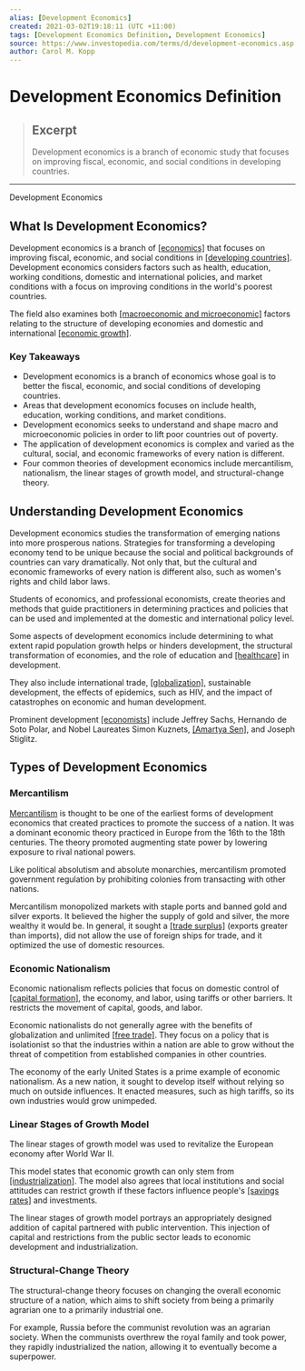 ```yaml
---
alias: [Development Economics]
created: 2021-03-02T19:18:11 (UTC +11:00)
tags: [Development Economics Definition, Development Economics]
source: https://www.investopedia.com/terms/d/development-economics.asp
author: Carol M. Kopp
---
```


# Development Economics Definition

> ## Excerpt
> Development economics is a branch of economic study that focuses on improving fiscal, economic, and social conditions in developing countries.

---

Development Economics
## What Is Development Economics?

Development economics is a branch of [[economics]](https://www.investopedia.com/terms/e/economics.asp) that focuses on improving fiscal, economic, and social conditions in [[developing countries]](https://www.investopedia.com/terms/e/emergingmarketeconomy.asp). Development economics considers factors such as health, education, working conditions, domestic and international policies, and market conditions with a focus on improving conditions in the world's poorest countries.

The field also examines both [[macroeconomic and microeconomic]](https://www.investopedia.com/ask/answers/difference-between-microeconomics-and-macroeconomics/) factors relating to the structure of developing economies and domestic and international [[economic growth]](https://www.investopedia.com/terms/e/economicgrowth.asp).

### Key Takeaways

-   Development economics is a branch of economics whose goal is to better the fiscal, economic, and social conditions of developing countries.
-   Areas that development economics focuses on include health, education, working conditions, and market conditions.
-   Development economics seeks to understand and shape macro and microeconomic policies in order to lift poor countries out of poverty.
-   The application of development economics is complex and varied as the cultural, social, and economic frameworks of every nation is different.
-   Four common theories of development economics include mercantilism, nationalism, the linear stages of growth model, and structural-change theory.

## Understanding Development Economics

Development economics studies the transformation of emerging nations into more prosperous nations. Strategies for transforming a developing economy tend to be unique because the social and political backgrounds of countries can vary dramatically. Not only that, but the cultural and economic frameworks of every nation is different also, such as women's rights and child labor laws.

Students of economics, and professional economists, create theories and methods that guide practitioners in determining practices and policies that can be used and implemented at the domestic and international policy level.

Some aspects of development economics include determining to what extent rapid population growth helps or hinders development, the structural transformation of economies, and the role of education and [[healthcare]](https://www.investopedia.com/terms/h/health_care_sector.asp) in development.

They also include international trade, [[globalization]](https://www.investopedia.com/terms/g/globalization.asp), sustainable development, the effects of epidemics, such as HIV, and the impact of catastrophes on economic and human development.

Prominent development [[economists]](https://www.investopedia.com/terms/e/economist.asp) include Jeffrey Sachs, Hernando de Soto Polar, and Nobel Laureates Simon Kuznets, [[Amartya Sen]](https://www.investopedia.com/terms/a/amartya-sen.asp), and Joseph Stiglitz.

## Types of Development Economics

### Mercantilism

[Mercantilism](https://www.investopedia.com/terms/m/mercantilism.asp) is thought to be one of the earliest forms of development economics that created practices to promote the success of a nation. It was a dominant economic theory practiced in Europe from the 16th to the 18th centuries. The theory promoted augmenting state power by lowering exposure to rival national powers.

Like political absolutism and absolute monarchies, mercantilism promoted government regulation by prohibiting colonies from transacting with other nations.

Mercantilism monopolized markets with staple ports and banned gold and silver exports. It believed the higher the supply of gold and silver, the more wealthy it would be. In general, it sought a [[trade surplus]](https://www.investopedia.com/terms/t/trade-surplus.asp) (exports greater than imports), did not allow the use of foreign ships for trade, and it optimized the use of domestic resources.

### Economic Nationalism

Economic nationalism reflects policies that focus on domestic control of [[capital formation]](https://www.investopedia.com/terms/c/capital-formation.asp), the economy, and labor, using tariffs or other barriers. It restricts the movement of capital, goods, and labor.

Economic nationalists do not generally agree with the benefits of globalization and unlimited [[free trade]](https://www.investopedia.com/terms/f/free-trade.asp). They focus on a policy that is isolationist so that the industries within a nation are able to grow without the threat of competition from established companies in other countries.

The economy of the early United States is a prime example of economic nationalism. As a new nation, it sought to develop itself without relying so much on outside influences. It enacted measures, such as high tariffs, so its own industries would grow unimpeded.

### Linear Stages of Growth Model

The linear stages of growth model was used to revitalize the European economy after World War II.

This model states that economic growth can only stem from [[industrialization]](https://www.investopedia.com/terms/i/industrialization.asp). The model also agrees that local institutions and social attitudes can restrict growth if these factors influence people's [[savings rates]](https://www.investopedia.com/terms/s/savings-rate.asp) and investments.

The linear stages of growth model portrays an appropriately designed addition of capital partnered with public intervention. This injection of capital and restrictions from the public sector leads to economic development and industrialization.

### Structural-Change Theory

The structural-change theory focuses on changing the overall economic structure of a nation, which aims to shift society from being a primarily agrarian one to a primarily industrial one.

For example, Russia before the communist revolution was an agrarian society. When the communists overthrew the royal family and took power, they rapidly industrialized the nation, allowing it to eventually become a superpower.
